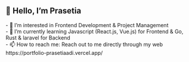 <h2> 👋 Hello, I’m Prasetia </h2>
- 👀 I’m interested in Frontend Development & Project Management <br/>
- 🌱 I’m currently learning Javascript (React.js, Vue.js) for Frontend & Go, Rust & laravel for Backend <br/>
- 📫 How to reach me: Reach out to me directly through my web https://portfolio-prasetiaadi.vercel.app/ <br/>

<!---
Prasetiaadi/Prasetiaadi is a ✨ special ✨ repository because its `README.md` (this file) appears on your GitHub profile.
You can click the Preview link to take a look at your changes.
--->
